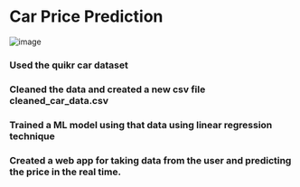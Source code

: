 # Car Price Prediction
![image](https://github.com/atharv-patil/usedCarPricePrediction/assets/83455141/4989c042-9e39-4360-bb98-d4e13c1e9bd4)

### Used the quikr car dataset
### Cleaned the data and created a new csv file cleaned_car_data.csv
### Trained a ML model using that data using linear regression technique
### Created a web app for taking data from the user and predicting the price in the real time.
